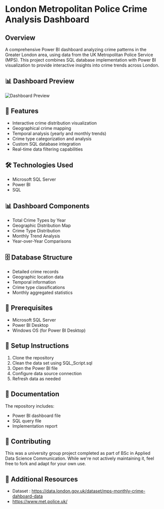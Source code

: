 # London Metropolitan Police Crime Analysis Dashboard

## Overview
A comprehensive Power BI dashboard analyzing crime patterns in the Greater London area, using data from the UK Metropolitan Police Service (MPS). This project combines SQL database implementation with Power BI visualization to provide interactive insights into crime trends across London.

## 📊 Dashboard Preview
![Dashboard Preview](.screenshot.png)

## 🎯 Features
- Interactive crime distribution visualization
- Geographical crime mapping
- Temporal analysis (yearly and monthly trends)
- Crime type categorization and analysis
- Custom SQL database integration
- Real-time data filtering capabilities

## 🛠️ Technologies Used
- Microsoft SQL Server
- Power BI
- SQL

## 📊 Dashboard Components
- Total Crime Types by Year
- Geographic Distribution Map
- Crime Type Distribution
- Monthly Trend Analysis
- Year-over-Year Comparisons

## 🗄️ Database Structure
- Detailed crime records
- Geographic location data
- Temporal information
- Crime type classifications
- Monthly aggregated statistics

## 📌 Prerequisites
- Microsoft SQL Server
- Power BI Desktop
- Windows OS (for Power BI Desktop)

## 🚀 Setup Instructions
1. Clone the repository
2. Clean the data set using SQL_Script.sql
3. Open the Power BI file
4. Configure data source connection
5. Refresh data as needed


## 📝 Documentation
The repository includes:
- Power BI dashboard file
- SQL query file
- Implementation report


## 🤝 Contributing
This was a university group project completed as part of BSc in Applied Data Science Communication. While we're not actively maintaining it, feel free to fork and adapt for your own use.


## 🔗 Additional Resources
- Dataset : https://data.london.gov.uk/dataset/mps-monthly-crime-dahboard-data
- https://www.met.police.uk/
